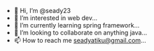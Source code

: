 - 👋 Hi, I’m @seady23
- 👀 I’m interested in web dev...
- 🌱 I’m currently learning spring framework...
- 💞️ I’m looking to collaborate on anything java...
- 📫 How to reach me seadyatiku@gmail.com...

<!---
seady23/seady23 is a ✨ special ✨ repository because its `README.md` (this file) appears on your GitHub profile.
You can click the Preview link to take a look at your changes.
--->
